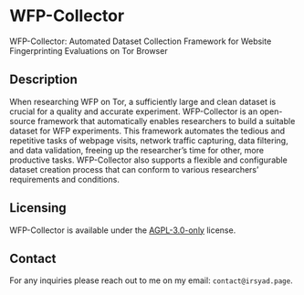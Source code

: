 # WFP-Collector
WFP-Collector: Automated Dataset Collection Framework for Website Fingerprinting Evaluations on Tor Browser


## Description
When researching WFP on Tor, a sufficiently large and clean dataset is crucial for a quality and accurate experiment. WFP-Collector is an open-source framework that automatically enables researchers to build a suitable dataset for WFP experiments. This framework automates the tedious and repetitive tasks of webpage visits, network traffic capturing, data filtering, and data validation, freeing up the researcher’s time for other, more productive tasks. WFP-Collector also supports a flexible and configurable dataset creation process that can conform to various researchers’ requirements and conditions.


## Licensing
WFP-Collector is available under the [AGPL-3.0-only](LICENSE) license.


## Contact
For any inquiries please reach out to me on my email: `contact@irsyad.page`.
